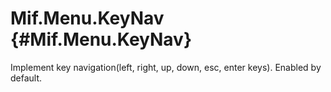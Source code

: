 Mif.Menu.KeyNav {#Mif.Menu.KeyNav}
==================================

Implement key navigation(left, right, up, down, esc, enter keys). Enabled by default.